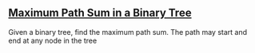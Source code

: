 ## [Maximum Path Sum in a Binary Tree](http://www.geeksforgeeks.org/find-maximum-path-sum-in-a-binary-tree/)

Given a binary tree, find the maximum path sum. The path may start and end at any node in the tree